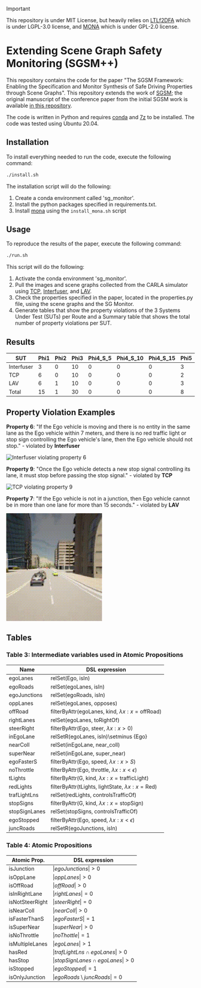 > [!IMPORTANT]  
> This repository is under MIT License, but heavily relies on [LTLf2DFA](https://github.com/whitemech/LTLf2DFA) which is under LGPL-3.0 license, and [MONA](https://github.com/cs-au-dk/MONA) which is under GPL-2.0 license.

# Extending Scene Graph Safety Monitoring (SGSM++)

This repository contains the code for the paper "The SGSM Framework: Enabling the Specification and Monitor Synthesis of Safe Driving Properties through Scene Graphs".
This repository extends the work of [SGSM](https://github.com/less-lab-uva/SGSM); the original manuscript of the conference paper from the initial SGSM work is available [in this repository](https://github.com/less-lab-uva/ExtendingSGSM/blob/master/ICRA24_Specifying_and_Monitoring_with_Scene_Graphs.pdf).

The code is written in Python and requires [conda](https://docs.anaconda.com/free/anaconda/install/linux/) and [7z](https://www.7-zip.org/download.html) to be installed. The code was tested using Ubuntu 20.04.

## Installation
To install everything needed to run the code, execute the following command:
```bash
./install.sh
```
The installation script will do the following:
1) Create a conda environment called 'sg_monitor'.
2) Install the python packages specified in requirements.txt.
3) Install [mona](https://www.brics.dk/mona/) using the `install_mona.sh` script

## Usage
To reproduce the results of the paper, execute the following command:
```bash
./run.sh
```
This script will do the following:
1) Activate the conda environment 'sg_monitor'.
2) Pull the images and scene graphs collected from the CARLA simulator using [TCP](https://github.com/OpenDriveLab/TCP), [Interfuser](https://github.com/opendilab/InterFuser?tab=readme-ov-file), and [LAV](https://github.com/dotchen/LAV).
3) Check the properties specified in the paper, located in the properties.py file, using the scene graphs and the SG Monitor.
4) Generate tables that show the property violations of the 3 Systems Under Test (SUTs) per Route and a Summary table that shows the total number of property violations per SUT.

## Results
| SUT             | Phi1 | Phi2 | Phi3 | Phi4_S_5 | Phi4_S_10 | Phi4_S_15 | Phi5 | Phi6 | Phi7_T_5 | Phi7_T_10 | Phi7_T_15 | Phi8_T_5 | Phi8_T_10 | Phi8_T_15 | Phi9 | Total |
|-----------------|------|------|------|----------|-----------|-----------|------|------|----------|-----------|-----------|----------|-----------|-----------|------|-------|
| Interfuser      | 3    | 0    | 10   | 0        | 0         | 0         | 3    | 9    | 10       | 5         | 5         | 10       | 5         | 5         | 7    | 72.0  |
| TCP             | 6    | 0    | 10   | 0        | 0         | 0         | 2    | 6    | 5        | 3         | 3         | 8        | 0         | 0         | 8    | 51.0  |
| LAV             | 6    | 1    | 10   | 0        | 0         | 0         | 3    | 2    | 8        | 6         | 5         | 10       | 6         | 1         | 7    | 65.0  |
| Total           | 15   | 1    | 30   | 0        | 0         | 0         | 8    | 17   | 23       | 14        | 13        | 28       | 11        | 6         | 22   | 188.0 |

## Property Violation Examples

**Property 6**: "If the Ego vehicle is moving and there is no entity in the same lane as the Ego vehicle within 7 meters, and there is no red traffic light or stop sign controlling the Ego vehicle's lane, then the Ego vehicle should not stop."​ - violated by **Interfuser**

![Interfuser violating property 6](interfuser.gif)

**Property 9**: "Once the Ego vehicle detects a new stop signal controlling its lane, it must stop before passing the stop signal."​  - violated by **TCP**

![TCP violating property 9](tcp.gif)

**Property 7**: "If the Ego vehicle is not in a junction, then Ego vehicle cannot be in more than one lane for more than 15 seconds."​ - violated by **LAV**

![LAV violating property 7](lav.gif)

## Tables

### Table 3: Intermediate variables used in Atomic Propositions 
| Name           | DSL expression                                                           |
|----------------|--------------------------------------------------------------------------|
| egoLanes       | relSet(Ego, isIn)                                                       |
| egoRoads       | relSet(egoLanes, isIn)                                                  |
| egoJunctions   | relSet(egoRoads, isIn)                                                  |
| oppLanes       | relSet(egoLanes, opposes)                                               |
| offRoad        | filterByAttr(egoLanes, kind, $\lambda x : x = \text{offRoad}$)          |
| rightLanes     | relSet(egoLanes, toRightOf)                                             |
| steerRight     | filterByAttr(Ego, steer, $\lambda x : x > 0$)                           |
| inEgoLane      | relSetR(egoLanes, isIn)\setminus \{Ego\}                                |
| nearColl       | relSet(inEgoLane, near_coll)                                            |
| superNear      | relSet(inEgoLane, super_near)                                           |
| egoFasterS     | filterByAttr(Ego, speed, $\lambda x : x > S$)                           |
| noThrottle     | filterByAttr(Ego, throttle, $\lambda x:x<\epsilon$)                     |
| tLights        | filterByAttr(G, kind, $\lambda x : x =\text{trafficLight}$)             |
| redLights      | filterByAttr(tLights, lightState, $\lambda x:x=\text{Red}$)             |
| trafLightLns   | relSet(redLights, controlsTrafficOf)                                     |
| stopSigns      | filterByAttr(G, kind, $\lambda x : x =\text{stopSign}$)                  |
| stopSignLanes  | relSet(stopSigns, controlsTrafficOf)                                     |
| egoStopped     | filterByAttr(Ego, speed, $\lambda x:x<\epsilon$)                         |
| juncRoads      | relSetR(egoJunctions, isIn)                                             |

### Table 4: Atomic Propositions
| Atomic Prop.     | DSL expression                                      |
|------------------|-----------------------------------------------------|
| isJunction       | $\|egoJunctions\|>0$                                 |
| isOppLane        | $\|oppLanes\|>0$                                     |
| isOffRoad        | $\|offRoad\|>0$                                      |
| isInRightLane    | $\|rightLanes\|=0$                                    |
| isNotSteerRight | $\|steerRight\|=0$                                    |
| isNearColl       | $\|nearColl\|>0$                                     |
| isFasterThanS    | $\|egoFasterS\|=1$                                    |
| isSuperNear      | $\|superNear\|>0$                                    |
| isNoThrottle     | $\|noThottle\|=1$                                    |
| isMultipleLanes  | $\|egoLanes\|>1$                                     |
| hasRed           | $\|trafLightLns \cap egoLanes\|>0$                    |
| hasStop          | $\|stopSignLanes \cap egoLanes\|>0$                   |
| isStopped        | $\|egoStopped\|=1$                                    |
| isOnlyJunction   | $\|egoRoads \setminus juncRoads\|=0$                  |
